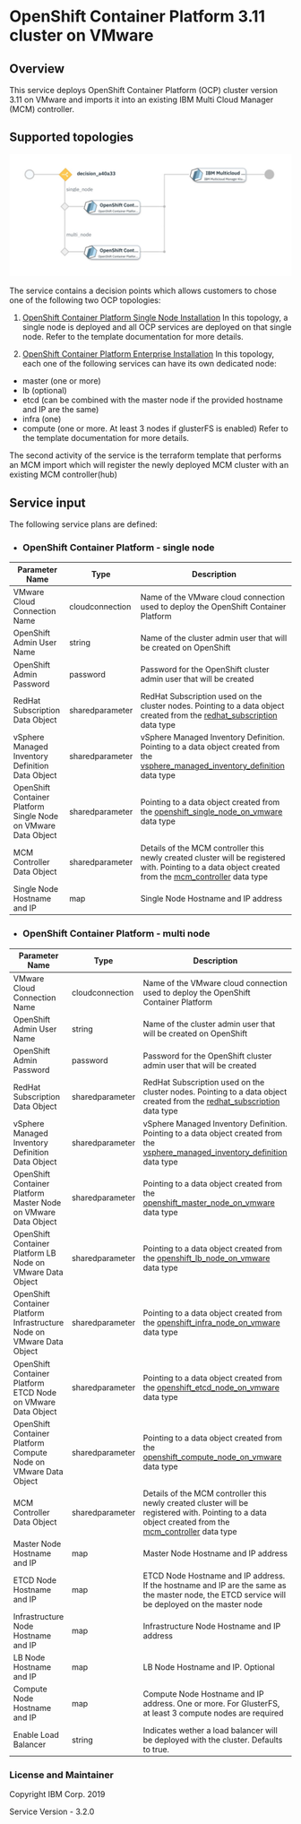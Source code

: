 # OpenShift Container Platform 3.11 cluster on VMware 

## Overview
This service deploys OpenShift Container Platform (OCP) cluster version 3.11 on VMware and imports it into an existing IBM Multi Cloud Manager (MCM) controller.


## Supported topologies
![alt text](./OCP.jpg)

The service contains a decision points which allows customers to chose one of the following two OCP topologies: 
1. [OpenShift Container Platform Single Node Installation](https://github.com/IBM-CAMHub-Open/template_openshift_installer_single/tree/3.11) In this topology, a single node is deployed and all OCP services are deployed on that single node. Refer to the template documentation for more details.


2. [OpenShift Container Platform Enterprise Installation](https://github.com/IBM-CAMHub-Open/template_openshift_installer/tree/3.11)
In this topology, each one of the following services can have its own dedicated node: 
 - master (one or more)
 - lb (optional)
 - etcd (can be combined with the master node if the provided hostname and IP are the same)
 - infra (one)
 - compute (one or more. At least 3 nodes if glusterFS is enabled)
 Refer to the template documentation for more details.

The second activity of the service is the terraform template that performs an MCM import which will register the newly deployed MCM cluster with an existing MCM controller(hub)

## Service input
The following service plans are defined:
 - ### OpenShift Container Platform - single node

| Parameter Name | Type | Description |
| ----- | ----------| ----- |
| VMware Cloud Connection Name | cloudconnection | Name of the VMware cloud connection used to deploy the OpenShift Container Platform|
| OpenShift Admin User Name|string|Name of the cluster admin user that will be created on OpenShift|
| OpenShift Admin Password|password|Password for the OpenShift cluster admin user that will be created|
| RedHat Subscription Data Object|sharedparameter|RedHat Subscription used on the cluster nodes. Pointing to a data object created from the [redhat_subscription](https://github.com/IBM-CAMHub-Open/template_cam_common/blob/3.2.1/common/datatypes/redhat_subscription.json) data type|
| vSphere Managed Inventory Definition Data Object|sharedparameter|vSphere Managed Inventory Definition. Pointing to a data object created from the [vsphere_managed_inventory_definition](https://github.com/IBM-CAMHub-Open/template_cam_common/blob/3.2.1/common/datatypes/vsphere_inventory.json) data type|
| OpenShift Container Platform Single Node on VMware Data Object|sharedparameter|Pointing to a data object created from the [openshift_single_node_on_vmware](https://github.com/IBM-CAMHub-Open/template_cam_common/blob/3.2.1/common/datatypes/openshift_single_node_on_vmware.json) data type|
|MCM Controller Data Object|sharedparameter|Details of the MCM controller this newly created cluster will be registered with. Pointing to a data object created from the [mcm_controller](https://github.com/IBM-CAMHub-Open/template_cam_common/blob/3.2.1/common/datatypes/mcm_controller.json) data type|
|Single Node Hostname and IP|map|Single Node Hostname and IP address|


 - ### OpenShift Container Platform - multi node

| Parameter Name | Type | Description |
| ----- | ----------| ----- |
| VMware Cloud Connection Name | cloudconnection | Name of the VMware cloud connection used to deploy the OpenShift Container Platform|
| OpenShift Admin User Name|string|Name of the cluster admin user that will be created on OpenShift|
| OpenShift Admin Password|password|Password for the OpenShift cluster admin user that will be created|
| RedHat Subscription Data Object|sharedparameter|RedHat Subscription used on the cluster nodes. Pointing to a data object created from the [redhat_subscription](https://github.com/IBM-CAMHub-Open/template_cam_common/blob/3.2.1/common/datatypes/redhat_subscription.json) data type|
| vSphere Managed Inventory Definition Data Object|sharedparameter|vSphere Managed Inventory Definition. Pointing to a data object created from the [vsphere_managed_inventory_definition](https://github.com/IBM-CAMHub-Open/template_cam_common/blob/3.2.1/common/datatypes/vsphere_inventory.json) data type|
| OpenShift Container Platform Master Node on VMware Data Object|sharedparameter|Pointing to a data object created from the [openshift_master_node_on_vmware](https://github.com/IBM-CAMHub-Open/template_cam_common/blob/3.2.1/common/datatypes/openshift_master_node_on_vmware.json) data type|
| OpenShift Container Platform LB Node on VMware Data Object|sharedparameter|Pointing to a data object created from the [openshift_lb_node_on_vmware](https://github.com/IBM-CAMHub-Open/template_cam_common/blob/3.2.1/common/datatypes/openshift_lb_node_on_vmware.json) data type|
| OpenShift Container Platform Infrastructure Node on VMware Data Object|sharedparameter|Pointing to a data object created from the [openshift_infra_node_on_vmware](https://github.com/IBM-CAMHub-Open/template_cam_common/blob/3.2.1/common/datatypes/openshift_infra_node_on_vmware.json) data type|
| OpenShift Container Platform ETCD Node on VMware Data Object|sharedparameter|Pointing to a data object created from the [openshift_etcd_node_on_vmware](https://github.com/IBM-CAMHub-Open/template_cam_common/blob/3.2.1/common/datatypes/openshift_etcd_node_on_vmware.json) data type|
| OpenShift Container Platform Compute Node on VMware Data Object|sharedparameter|Pointing to a data object created from the [openshift_compute_node_on_vmware](https://github.com/IBM-CAMHub-Open/template_cam_common/blob/3.2.1/common/datatypes/openshift_compute_node_on_vmware.json) data type|
|MCM Controller Data Object|sharedparameter|Details of the MCM controller this newly created cluster will be registered with. Pointing to a data object created from the [mcm_controller](https://github.com/IBM-CAMHub-Open/template_cam_common/blob/3.2.1/common/datatypes/mcm_controller.json) data type|
|Master Node Hostname and IP|map|Master Node Hostname and IP address |
|ETCD Node Hostname and IP|map|ETCD Node Hostname and IP address. If the hostname and IP are the same as the master node, the ETCD service will be deployed on the master node |
|Infrastructure Node Hostname and IP|map|Infrastructure Node Hostname and IP address|
|LB Node Hostname and IP|map|LB Node Hostname and IP. Optional|
|Compute Node Hostname and IP|map|Compute Node Hostname and IP address. One or more. For GlusterFS, at least 3 compute nodes are required|
|Enable Load Balancer|string|Indicates wether a load balancer will be deployed with the cluster. Defaults to true.|

### License and Maintainer

Copyright IBM Corp. 2019

Service Version - 3.2.0  